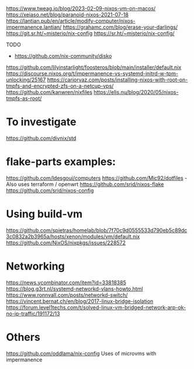 https://www.tweag.io/blog/2023-02-09-nixos-vm-on-macos/
https://xeiaso.net/blog/paranoid-nixos-2021-07-18
https://lantian.pub/en/article/modify-computer/nixos-impermanence.lantian/
https://grahamc.com/blog/erase-your-darlings/
https://git.sr.ht/~misterio/nix-config
https://sr.ht/~misterio/nix-config/

TODO

- https://github.com/nix-community/disko

https://github.com/lilyinstarlight/foosteros/blob/main/installer/default.nix
https://discourse.nixos.org/t/impermanence-vs-systemd-initrd-w-tpm-unlocking/25167
https://carjorvaz.com/posts/installing-nixos-with-root-on-tmpfs-and-encrypted-zfs-on-a-netcup-vps/
https://github.com/kanwren/nixfiles
https://elis.nu/blog/2020/05/nixos-tmpfs-as-root/

# To investigate

https://github.com/divnix/std

# flake-parts examples:

https://github.com/ldesgoui/computers
https://github.com/Mic92/dotfiles - Also uses terraform / openwrt
https://github.com/srid/nixos-flake
https://github.com/srid/nixos-config

# Using build-vm

https://github.com/spietras/homelab/blob/7f70c9d0555533d790eb5c89dc3c0832a2b3965a/hosts/xenon/modules/vm/default.nix
https://github.com/NixOS/nixpkgs/issues/228572

# Networking

https://news.ycombinator.com/item?id=33818385
https://blog.g3rt.nl/systemd-networkd-vlans-howto.html
https://www.ronnvall.com/posts/networkd-switch/
https://vincent.bernat.ch/en/blog/2017-linux-bridge-isolation
https://forum.level1techs.com/t/solved-linux-vm-bridged-network-arp-ok-no-ip-traffic/191172/13

# Others

https://github.com/oddlama/nix-config Uses of microvms with impermanence
